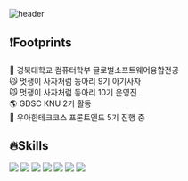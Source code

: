 
![header](https://capsule-render.vercel.app/api?type=waving&color=auto&height=300&section=header&text=Hi%20there%20I'm%20Patrick%20Welcome!~!&fontSize=40)

## :heavy_exclamation_mark:Footprints
   :white_flower: 경북대학교 컴퓨터학부 글로벌소프트웨어융합전공<br>
   :smirk_cat: 멋쟁이 사자처럼 동아리 9기 아기사자<br>
   :smirk_cat: 멋쟁이 사자처럼 동아리 10기 운영진<br>
   :earth_americas: GDSC KNU 2기 활동<br>
   :rocket: 우아한테크코스 프론트엔드 5기 진행 중<br>
   
## 🔥Skills
<img src="https://img.shields.io/badge/JavaScript-#F7DF1E?style=flat-square&logo=JavaScript&logoColor=white"/>
   <img src="https://img.shields.io/badge/React-#61DAFB?style=flat-square&logo=React&logoColor=white"/>
   <img src="https://img.shields.io/badge/HTML5-#E34F26?style=flat-square&logo=HTML5&logoColor=white"/>
   <img src="https://img.shields.io/badge/CSS3-#1572B6?style=flat-square&logo=CSS3&logoColor=white"/>
   <img src="https://img.shields.io/badge/Node.js-#339933?style=flat-square&logo=Node.js&logoColor=white"/>
   <img src="https://img.shields.io/badge/Express-#000000?style=flat-square&logo=Express&logoColor=white"/>
   <img src="https://img.shields.io/badge/MySQL-#4479A1?style=flat-square&logo=MySQL&logoColor=white"/>
   
<!--
**GC-Park/gc-park** is a ✨ _special_ ✨ repository because its `README.md` (this file) appears on your GitHub profile.

Here are some ideas to get you started:

- 🔭 I’m currently working on ...
- 🌱 I’m currently learning ...
- 👯 I’m looking to collaborate on ...
- 🤔 I’m looking for help with ...
- 💬 Ask me about ...
- 📫 How to reach me: ...
- 😄 Pronouns: ...
- ⚡ Fun fact: ...
-->
